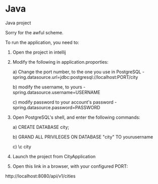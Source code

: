 # Java
Java project

Sorry for the awful scheme.

To run the application, you need to:

1) Open the project in intellij
2) Modify the following in application.proporties:

    a) Change the port number, to the one you use in PostgreSQL - spring.datasource.url=jdbc:postgresql://localhost:PORT/city

    b) modify the username, to yours - spring.datasource.username=USERNAME

    c) modify password to your account's password - spring.datasource.password=PASSWORD

3) Open PostgreSQL's shell, and enter the following commands:

    a) CREATE DATABASE city;

    b) GRAND ALL PRIVILEGES ON DATABASE "city" TO yourusername

    c) \c city

4) Launch the project from CityApplication

5) Open this link in a browser, with your configured PORT:

http://localhost:8080/api/v1/cities
